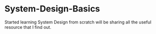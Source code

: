 # System-Design-Basics
Started learning System Design from scratch will be sharing all the useful resource that I find out. 
